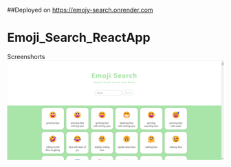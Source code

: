 ##Deployed on https://emojy-search.onrender.com 

# Emoji_Search_ReactApp
Screenshorts
![Alt text](/image.png "Optional title")
